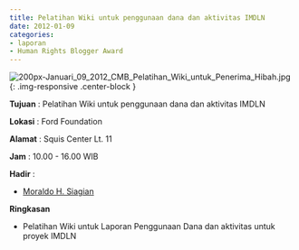 ```yaml
---
title: Pelatihan Wiki untuk penggunaan dana dan aktivitas IMDLN 
date: 2012-01-09
categories:
- laporan
- Human Rights Blogger Award
---
```



![200px-Januari_09_2012_CMB_Pelatihan_Wiki_untuk_Penerima_Hibah.jpg](/uploads/200px-Januari_09_2012_CMB_Pelatihan_Wiki_untuk_Penerima_Hibah.jpg){: .img-responsive .center-block }


**Tujuan** : Pelatihan Wiki untuk penggunaan dana dan aktivitas IMDLN 

**Lokasi** : Ford Foundation 

**Alamat** : Squis Center Lt. 11 

**Jam** : 10.00 - 16.00 WIB 

**Hadir** :
* [Moraldo H. Siagian](http://wiki.ciptamedia.org/wiki/Moraldo_H._Siagian)

**Ringkasan** 
* Pelatihan Wiki untuk Laporan Penggunaan Dana dan aktivitas untuk proyek IMDLN
